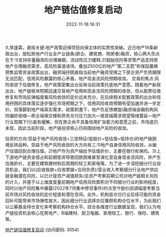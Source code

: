 ﻿---
title: 地产链估值修复启动
date: 2022-11-18 16:31
tags:
- 晨曦微露
updated: 1970-01-01 08:00:00
---

久旱逢霖，直指关键:地产政策迎保项目向保主体的实质性突破。近日地产16条新政出台，放松房地产行业全产业链条(房企、建筑商、购房者)融资，核心两大亮点在于:1)支持存量融资的合理展期，流动性压力缓释;2)鼓励信托等资管产品支持房地产合理融资需求，高风险渠道进场。叠加2500亿的地产“第二支箭”和保函置换预售监管资金政策出台，融资端纾困直指当前地产融资受限之下房企资产负债期限无法匹配，信用风险暴露的核心矛盾，地产现金流风险预期收敛。
交易的焦点:风险收敛下估值修复。地产政策密集出台反映当前政策托底地产意愿。随着地产新政出台，地产链板块短期迅速交易地产信用和现金流风险预期的收敛，但从股票估值修复和市场反弹幅度看风险收敛的定价远未充分，在后续相关配套政策的出台和信用纾困的具体落实逐步强化市场预期之下，信用风险收敛预期有望加速并进一步定价。但落脚到地产端真实需求，政策刺激下，地产负反馈螺旋(融资端金融机构风险偏好收缩—房企端保交楼和债务兑付压力加大—居民端需求观望情绪蔓延—地产行业周期下行)虽有缓解，但在房企尚不具备信用扩张能力和意愿之前，市场底仍未现，因此当前阶段，地产链投资核心仍将围绕地产风险的收敛。
<!-- more -->
投资的方向:受益于地产风险收敛+三低特征(低股价+低估值+低持仓)的地产链困境反转品种。受益于地产风险收敛的大方向有三:1)地产自身信用风险收敛，从破产估值回到合理估值。2)地产作为资产端给予估值折价，主要在银行和保险。3)上下游地产链资金侵占和前期垫资导致回款困难甚至演化至自身现金流风险，并产生估值折价，主要在建筑建材和后周期的轻工和家电等。为了进一步深挖细分行业投资机会，我们以(应收账款+应收票据+合同负债)/营业收入考察细分行业地产供应链金融潜在风险，以已计提资产减值损失/总资产考察前期公司对地产链相关风险的计入，并基于以上维度度量前期地产信用风险累积对不同细分行业的影响程度，同时以地产风险集中暴露(2022年7月集中停贷事件)时点至今股价回调幅度考察当前市场对风险收敛的定价程度和潜在空间。此外，机构低仓位行业后续可能的资金回补可能带来市场弹性放大，因此细分行业选择亦应兼顾机构仓位水平，为此我们以公募基金持仓变化率考察机构持仓水平。综合各维度行业数据呈现，我们认为地产链投资机会核心在房地产、B端建材、厨卫电器、家用轻工、银行、保险、建筑等。

[地产链估值修复启动](https://url12.ctfile.com/f/3948612-727535364-b4f89d?p=3054)
(访问密码: 3054)
